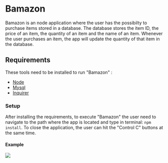 # Bamazon
Bamazon is an node application where the user has the possibilty to purchase items stored in a database. The database stores the item ID, the price of an item, the quantity of an item and the name of an item. Whenever the user purchases an item, the app will update the quantity of that item in the database.
## Requirements
These tools need to be installed to run "Bamazon" :
* [Node](https://nodejs.org/en/)
* [Mysql](https://www.npmjs.com/package/mysql)
* [Inquirer](https://www.npmjs.com/package/inquirer)
### Setup
After installing the requirements, to execute "Bamazon" the user need to navigate to the path where the app is located and type in terminal: ```npm install```.
To close the application, the user can hit the "Control C" buttons at the same time.
#### Example
![](https://github.com/Miked13/Bamazon/blob/master/assets/bamazon%20demo/bamazon_demo.gif)

